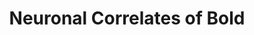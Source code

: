 ---
title: "Neuronal Correlates of Bold"
project_id: 
conf_date: 2003-08-06
conference_id: ""
presenters:
   - peter_bandettini
summary: "<p>fMRI discussion group, NIH</p>"
file: /assets/presentations/T138.ppt
filename: T138.ppt
layout: presentation
---